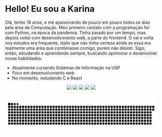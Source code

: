 # Hello! Eu sou a Karina
Olá, tenho 18 anos, e me apaixonando de pouco em pouco todos os dias pela área da Computação. Meu primeiro contato com a programação foi com Python, na época da pandemia. Tinha parado por um tempo, mas depois voltei com desenvolvimento web, a parte do frontend. O vai e volta nos estudos era frequente, dado que não tinha certeza ainda se essa era realmente uma área que combinasse comigo, porém não desisti. Sigo, então, estudando e aprendendo sempre, buscando aprimorar e desenvolver novas habilidades. 
- Atualmente cursando Sistemas de Informação na USP
- Foco em desenvolvimento web
- No momento, estudando C e React

<div align="center">
  <a href="https://twitter.com/_karina_Zzz/"><img src="https://img.shields.io/badge/Twitter-1DA1F2?style=for-the-badge&logo=twitter&logoColor=white"></a>
  <a href="https://www.instagram.com/kaa_82/"><img src="https://img.shields.io/badge/Instagram-E4405F?style=for-the-badge&logo=instagram&logoColor=white"></a>
  <a href="https://github.com/ka3ych"><img src="https://img.shields.io/badge/GitHub-100000?style=for-the-badge&logo=github&logoColor=white"></a>
  <a href="mailto:ka_yangchen@usp.br"><img src="https://img.shields.io/badge/Gmail-D14836?style=for-the-badge&logo=gmail&logoColor=white"></a>
  <a href="https://open.spotify.com/user/31trdllsmgnktortsfht2yk5qzji?si=L_7UbCdXTNilUbwXmdZ-7g"><img src="https://img.shields.io/badge/Spotify-1ED760?&style=for-the-badge&logo=spotify&logoColor=white"></a>
</div>
<br>
<div align="center">
  
  ![Snake animation](github-contribution-grid-snake.svg)
  
</div>


